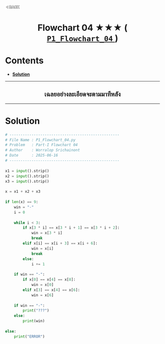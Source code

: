 <p align="left">
  <a href="../README.md">
    <img src="../../Z99-OTHERS/00-common/00-back.png" style="width:10%">
  </a>
</p>

<div align="center">
  <h1>
    Flowchart 04 ★★★ (
      <a href="https://drive.google.com/file/d/1ewNjgseKYUbSUJieJcFZ9nQlUid5RIi7/view?usp=drive_link">
        <code>P1_Flowchart_04</code>
      </a>
    )
  </h1>
</div>

# Contents

-   [**Solution**](#solution)

---

<div align="center">
  <h2>เฉลยอย่างละเอียดจะตามมาทีหลัง</h2>
</div>

---

# Solution

```python
# --------------------------------------------------
# File Name : P1_Flowchart_04.py
# Problem   : Part-I Flowchart 04
# Author    : Worralop Srichainont
# Date      : 2025-06-16
# --------------------------------------------------

x1 = input().strip()
x2 = input().strip()
x3 = input().strip()

x = x1 + x2 + x3

if len(x) == 9:
    win = "-"
    i = 0

    while i < 3:
        if x[3 * i] == x[3 * i + 1] == x[3 * i + 2]:
            win = x[3 * i]
            break
        elif x[i] == x[i + 3] == x[i + 6]:
            win = x[i]
            break
        else:
            i += 1

    if win == "-":
        if x[0] == x[4] == x[8]:
            win = x[0]
        elif x[3] == x[4] == x[6]:
            win = x[6]

    if win == "-":
        print("???")
    else:
        print(win)

else:
    print("ERROR")
```
